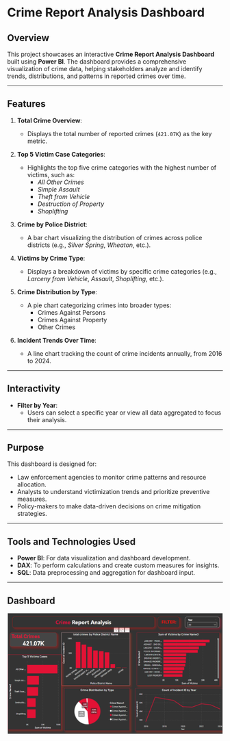 # Crime Report Analysis Dashboard

## Overview

This project showcases an interactive **Crime Report Analysis Dashboard** built using **Power BI**. The dashboard provides a comprehensive visualization of crime data, helping stakeholders analyze and identify trends, distributions, and patterns in reported crimes over time.

---

## Features

1. **Total Crime Overview**:
   - Displays the total number of reported crimes (`421.07K`) as the key metric.

2. **Top 5 Victim Case Categories**:
   - Highlights the top five crime categories with the highest number of victims, such as:
     - *All Other Crimes*
     - *Simple Assault*
     - *Theft from Vehicle*
     - *Destruction of Property*
     - *Shoplifting*

3. **Crime by Police District**:
   - A bar chart visualizing the distribution of crimes across police districts (e.g., *Silver Spring*, *Wheaton*, etc.).

4. **Victims by Crime Type**:
   - Displays a breakdown of victims by specific crime categories (e.g., *Larceny from Vehicle*, *Assault*, *Shoplifting*, etc.).

5. **Crime Distribution by Type**:
   - A pie chart categorizing crimes into broader types:
     - Crimes Against Persons
     - Crimes Against Property
     - Other Crimes

6. **Incident Trends Over Time**:
   - A line chart tracking the count of crime incidents annually, from 2016 to 2024.

---

## Interactivity

- **Filter by Year**:
  - Users can select a specific year or view all data aggregated to focus their analysis.

---

## Purpose

This dashboard is designed for:
- Law enforcement agencies to monitor crime patterns and resource allocation.
- Analysts to understand victimization trends and prioritize preventive measures.
- Policy-makers to make data-driven decisions on crime mitigation strategies.

---

## Tools and Technologies Used

- **Power BI**: For data visualization and dashboard development.
- **DAX**: To perform calculations and create custom measures for insights.
- **SQL**: Data preprocessing and aggregation for dashboard input.

---

## Dashboard 

![My Image](dashboard.PNG)

